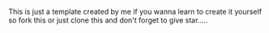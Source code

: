 This is just a template created by me if you wanna learn to create it yourself so fork this or just clone this and don't forget to give star.....
